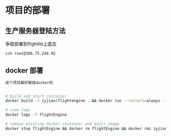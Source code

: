 # 项目的部署

## 生产服务器登陆方法

争取部署到flightlib上面去
```bash
ssh root@106.75.244.92
```

## docker 部署
```bash
这个项目最好做成docker的


# build and start container
docker build -t iyjian/flightengine . && docker run --restart=always --name flightEngine -p 3333:3333 -d iyjian/flightengine

# view logs
docker logs -f flightEngine

# remove existing docker container and built image
docker stop flightEngine && docker rm flightEngine && docker rmi iyjian/flightengine
```